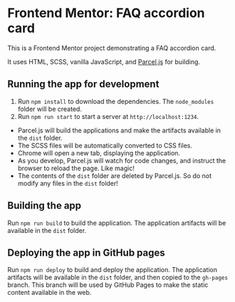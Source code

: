 # Frontend Mentor: FAQ accordion card

This is a Frontend Mentor project demonstrating a FAQ accordion card.

It uses HTML, SCSS, vanilla JavaScript, and [Parcel.js](https://parceljs.org/) for building.

## Running the app for development

1. Run `npm install` to download the dependencies. The `node_modules` folder will be created.
1. Run `npm run start` to start a server at `http://localhost:1234`.
 - Parcel.js will build the applications and make the artifacts available in the `dist` folder.
 - The SCSS files will be automatically converted to CSS files.
 - Chrome will open a new tab, displaying the application.
 - As you develop, Parcel.js will watch for code changes, and instruct the browser to reload the page. Like magic!
 - The contents of the `dist` folder are deleted by Parcel.js. So do not modify any files in the `dist` folder!

## Building the app

Run `npm run build` to build the application. The application artifacts will be available in the `dist` folder.

## Deploying the app in GitHub pages

Run `npm run deploy` to build and deploy the application. The application artifacts will be available in the `dist` folder, and then copied to the `gh-pages` branch. This branch will be used by GitHub Pages to make the static content available in the web.
